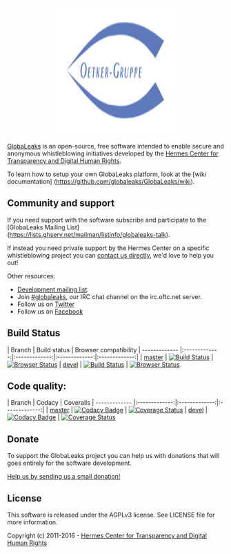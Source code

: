 <p align="center">
  <img src="/client/app/logo.png" width="300" height="300">
</p>

[GlobaLeaks](https://www.globaleaks.org/) is an open-source, free software intended to enable secure and anonymous whistleblowing initiatives developed by the [Hermes Center for Transparency and Digital Human Rights](https://www.hermescenter.org/).

To learn how to setup your own GlobaLeaks platform, look at the [wiki documentation] (https://github.com/globaleaks/GlobaLeaks/wiki).

## Community and support
If you need support with the software subscribe and participate to the [GlobaLeaks Mailing List] (https://lists.ghserv.net/mailman/listinfo/globaleaks-talk).

If instead you need private support by the Hermes Center on a specific whistleblowing project you can [contact us directly](https://hermescenter.org/home/about-mission/contacts/), we'd love to help you out!

Other resources:
* [Development mailing list](https://lists.ghserv.net/mailman/listinfo/globaleaks-dev).
* Join [#globaleaks](https://webchat.oftc.net/?nick=gl-guest.&channels=globaleaks), our IRC chat channel on the irc.oftc.net server.
* Follow us on [Twitter](https://twitter.com/globaleaks)
* Follow us on [Facebook](https://www.facebook.com/globaleaks)

## Build Status
| Branch | Build status | Browser compatibility
| ------------- |:-------------:|:-------------:|:-------------:|:-------------:|
| [master](https://github.com/globaleaks/GlobaLeaks/tree/master) | [![Build Status](https://travis-ci.org/globaleaks/GlobaLeaks.svg?branch=master)](https://travis-ci.org/globaleaks/GlobaLeaks) | [![Browser Status](https://badges.herokuapp.com/sauce/globaleaks?tag=master&labels=none)](https://saucelabs.com/u/globaleaks)
| [devel](https://github.com/globaleaks/GlobaLeaks/tree/devel) | [![Build Status](https://travis-ci.org/globaleaks/GlobaLeaks.svg?branch=devel)](https://travis-ci.org/globaleaks/GlobaLeaks) | [![Browser Status](https://badges.herokuapp.com/sauce/globaleaks?tag=devel&labels=none)](https://saucelabs.com/u/globaleaks)

## Code quality:
| Branch | Codacy | Coveralls
| ------------- |:-------------:|:-------------:|:-------------:|
| [master](https://github.com/globaleaks/GlobaLeaks/tree/master) | [![Codacy Badge](https://api.codacy.com/project/badge/Grade/829f1847c5794c758e17d6e939cb76f0?branch=master)](https://www.codacy.com/app/GlobaLeaks/GlobaLeaks) | [![Coverage Status](https://coveralls.io/repos/globaleaks/GlobaLeaks/badge.svg?branch=master)](https://coveralls.io/r/globaleaks/GlobaLeaks?branch=master)
| [devel](https://github.com/globaleaks/GlobaLeaks/tree/master) | [![Codacy Badge](https://api.codacy.com/project/badge/Grade/829f1847c5794c758e17d6e939cb76f0?branch=master)](https://www.codacy.com/app/GlobaLeaks/GlobaLeaks) | [![Coverage Status](https://coveralls.io/repos/globaleaks/GlobaLeaks/badge.svg?branch=devel)](https://coveralls.io/r/globaleaks/GlobaLeaks?branch=devel)

## Donate
To support the GlobaLeaks project you can help us with donations that will goes entirely for the software development.

[Help us by sending us a small donation!](https://www.globaleaks.org/donate)

## License
This software is released under the AGPLv3 license. See LICENSE file for more information.

Copyright (c) 2011-2016 - [Hermes Center for Transparency and Digital Human Rights](https://www.hermescenter.org)
